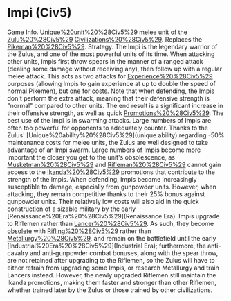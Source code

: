 # Impi (Civ5)

Game Info.
[Unique%20unit%20%28Civ5%29](Unique) melee unit of the [Zulu%20%28Civ5%29](Zulu) [Civilizations%20%28Civ5%29](civilization). Replaces the [Pikeman%20%28Civ5%29](Pikeman).
Strategy.
The Impi is the legendary warrior of the Zulus, and one of the most powerful units of its time. When attacking other units, Impis first throw spears in the manner of a ranged attack (dealing some damage without receiving any), then follow up with a regular melee attack.
This acts as two attacks for [Experience%20%28Civ5%29](experience) purposes (allowing Impis to gain experience at up to double the speed of normal Pikemen), but one for costs. Note that when defending, the Impis don't perform the extra attack, meaning that their defensive strength is "normal" compared to other units. The end result is a significant increase in their offensive strength, as well as quick [Promotions%20%28Civ5%29](promotions).
The best use of the Impi is in swarming attacks. Large numbers of Impis are often too powerful for opponents to adequately counter. Thanks to the Zulus' [Unique%20ability%20%28Civ5%29](unique ability) regarding -50% maintenance costs for melee units, the Zulus are well designed to take advantage of an Impi swarm. Large numbers of Impis become more important the closer you get to the unit's obsolescence, as [Musketman%20%28Civ5%29](Musketmen) and [Rifleman%20%28Civ5%29](Riflemen) cannot gain access to the [Ikanda%20%28Civ5%29](Ikanda) promotions that contribute to the strength of the Impis.
When defending, Impis become increasingly susceptible to damage, especially from gunpowder units. However, when attacking, they remain competitive thanks to their 25% bonus against gunpowder units. Their relatively low costs will also aid in the quick construction of a sizable military by the early [Renaissance%20Era%20%28Civ5%29](Renaissance Era).
Impis upgrade to Riflemen rather than [Lancer%20%28Civ5%29](Lancers). As such, they become [obsolete](obsolete) with [Rifling%20%28Civ5%29](Rifling) rather than [Metallurgy%20%28Civ5%29](Metallurgy), and remain on the battlefield until the early [Industrial%20Era%20%28Civ5%29](Industrial Era); furthermore, the anti-cavalry and anti-gunpowder combat bonuses, along with the spear throw, are not retained after upgrading to the Riflemen, so the Zulus will have to either refrain from upgrading some Impis, or research Metallurgy and train Lancers instead. However, the newly upgraded Riflemen still maintain the Ikanda promotions, making them faster and stronger than other Riflemen, whether trained later by the Zulus or those trained by other civilizations.